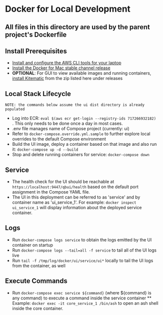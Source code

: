# Docker for Local Development

## All files in this directory are used by the parent project's Dockerfile

## Install Prerequisites
* [Install and configure the AWS CLI tools for your laptop](https://github.com/QuickBase/aws#getting-an-mfa-enabled-aws-account)
* [Install the Docker for Mac stable channel release](https://docs.docker.com/docker-for-mac/install/)
* __OPTIONAL__: For GUI to view available images and running containers, [install Kitematic](https://github.com/docker/kitematic/releases) from the zip listed here under releases

## Local Stack Lifecycle
    NOTE: the commands below assume the ui dist directory is already populated
* Log into ECR: ```eval $(aws ecr get-login --registry-ids 717266932182)``` . This only needs to be done once a day in most cases.
* .env file manages name of Compose project (currently: ui)
* Refer to ```docker-compose.override.yml.sample``` to further explore local overrides to the default Compose environment
* Build the UI image, deploy a container based on that image and also run it: ```docker-compose up -d --build```
* Stop and delete running containers for service: ```docker-compose down```

## Service
* The health check for the UI should be reachable at ```https://localhost:9447/qbui/health``` based on the default port assignment in the Compose YAML file.
* The UI in this deployment can be referred to as 'service' and by container name as 'ui_service_1'. For example: ```docker inspect ui_service_1``` will display information about the deployed service container.

## Logs
* Run ```docker-compose logs service``` to obtain the logs emitted by the UI container on startup
* Run ```docker-compose logs --tail=all -f service``` to tail all of the UI logs live
* Run ```tail -f /tmp/log/docker/ui/service/ui*``` locally to tail the UI logs from the container, as well

## Execute Commands
* Run ```docker-compose exec service ${command}``` (where ${command} is any command) to execute a command inside the service container
** Example: ```docker exec -it core_service_1 /bin/ash``` to open an ash shell inside the core container.